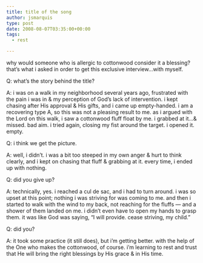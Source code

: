 ```yaml
---
title: title of the song
author: jsmarquis
type: post
date: 2008-08-07T03:35:00+00:00
tags:
  - rest

---
```

why would someone who is allergic to cottonwood consider it a blessing?  
that&#8217;s what i asked in order to get this exclusive interview&#8230;with myself.

Q: what&#8217;s the story behind the title?

A: i was on a walk in my neighborhood several years ago, frustrated with the pain i was in & my perception of God&#8217;s lack of intervention. i kept chasing after His approval & His gifts, and i came up empty-handed. i am a recovering type A, so this was not a pleasing result to me. as i argued with the Lord on this walk, i saw a cottonwood fluff float by me. i grabbed at it&#8230;& missed. bad aim. i tried again, closing my fist around the target. i opened it. empty.

Q: i think we get the picture.

A: well, i didn&#8217;t. i was a bit too steeped in my own anger & hurt to think clearly, and i kept on chasing that fluff & grabbing at it. every time, i ended up with nothing.

Q: did you give up?

A: technically, yes. i reached a cul de sac, and i had to turn around. i was so upset at this point; nothing i was striving for was coming to me. and then i started to walk with the wind to my back, not reaching for the fluffs &#8212; and a shower of them landed on me. i didn&#8217;t even have to open my hands to grasp them. it was like God was saying, &#8220;I will provide. cease striving, my child.&#8221;

Q: did you?

A: it took some practice (it still does), but i&#8217;m getting better. with the help of the One who makes the cottonwood, of course. i&#8217;m learning to rest and trust that He will bring the right blessings by His grace & in His time.